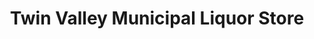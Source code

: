 ---
title: "Twin Valley Municipal Liquor Store"
url: /twin-valley/twin-valley-municipal-liquor-store/
shop: Spirituosen
---
